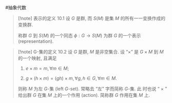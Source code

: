 #抽象代数 

>[!note] 表示的定义 10.1 
>设 $G$ 是群, 而 $S(M)$ 是集 $M$ 的所有一一变换作成的变换群. 
>
>称群 $G$ 到 $S(M)$ 的一个同态 $\phi: G \longrightarrow S(M)$ 为群 $G$ 的一个表示 (representation).

>[!note] G-集的定义 10.2 
>设 $G$ 是群, $M$ 是非空集合. 设 “×” 是 $G \times M$ 到 $M$ 的一个映射, 且满足
>
>1. $e \times m=m, \forall m \in M$;
> 
>2. $g \times(h \times m)=(g h) \times m, \forall g, h \in G, \forall m \in M$.
>
>则称 $M$ 为左 $G$-集 (left $G$-set). 常略去 “左” 字而简称 $G$-集. 此 时也说 “ $\times$ ” 给出群 $G$ 在集 $M$ 上的一个作用 (action). 简称群 $G$ 作用在集 $M$ 上.
